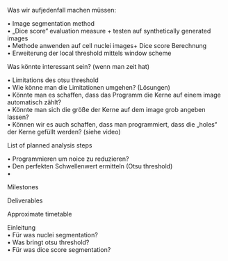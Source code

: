 Was wir aufjedenfall machen müssen:

•	Image segmentation method  
•	„Dice score“ evaluation measure + testen auf synthetically generated images  
•	Methode anwenden auf cell nuclei images+ Dice score Berechnung  
•	Erweiterung der local threshold mittels window scheme  

Was könnte interessant sein? (wenn man zeit hat)

•	Limitations des otsu threshold  
•	Wie könne man die Limitationen umgehen? (Lösungen)  
•	Könnte man es schaffen, dass das Programm die Kerne auf einem image automatisch zählt?  
•	Könnte man sich die größe der Kerne auf dem image grob angeben lassen?  
•	Können wir es auch schaffen, dass man programmiert, dass die „holes“ der Kerne gefüllt werden? (siehe video)  

List of planned analysis steps

•	Programmieren um noice zu reduzieren?  
•	Den perfekten Schwellenwert ermitteln (Otsu threshold)  
•	  

Milestones

Deliverables

Approximate timetable


Einleitung  
•	Für was nuclei segmentation?  
•	Was bringt otsu threshold?  
•	Für was dice score segmentation?   


